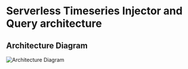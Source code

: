 # Serverless Timeseries Injector and Query architecture

## Architecture Diagram

![Architecture Diagram](https://www.plantuml.com/plantuml/png/RSuzhi8m4CJn_ftYSG1dgQbo5UECy8Az3lj1nEqnFTL8FqtnNyspUlJsTs8fBJQ4jl_gljk5IFEntDXhNCEWPOX3V2cZavqX3z3K5xJ1BEN3adF798ObbZkA3qtFWBvJrbBPfuI2UcQX7zzb_uQia6tk1m00)
